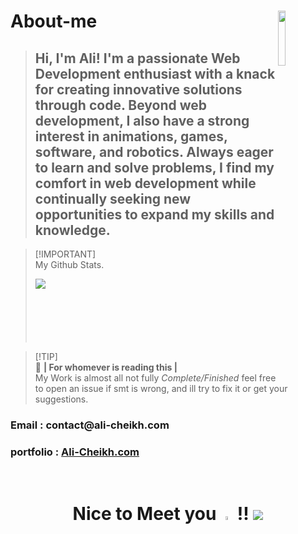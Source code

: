 # About-me <img align="right" src="[https://github.com/Ali-Cheikh/Ali-Cheikh/assets/57839971/64eb45d3-71cb-402f-8278-1a60e66a55c3](https://cdn.discordapp.com/attachments/1109085677305479188/1317092332176412702/wink.png?ex=675d6d52&is=675c1bd2&hm=0bf15622c3d6e40777e1ccd63e01d718d1905ed73be481edf400bfa5ebdd061e&)" width=15%>
> ## Hi, I'm Ali! I'm a passionate Web Development enthusiast with a knack for creating innovative solutions through code. Beyond web development, I also have a strong interest in animations, games, software, and robotics. Always eager to learn and solve problems, I find my comfort in web development while continually seeking new opportunities to expand my skills and knowledge.

> [!IMPORTANT]\
> My Github Stats.
><p><img align='left' src="https://github-readme-stats.vercel.app/api?username=Ali-Cheikh&show_icons=true&theme=dark&locale=en&layout=compact" align="right"></p>
>  
><br><br><br><br><br><br>
>


> [!TIP]\
> 🌟 **| For whomever is reading this |** <br>
> My Work is almost all not fully *Complete/Finished* feel free to open an issue if smt is wrong, and ill try to fix it or get your suggestions.  
<h3 align="">Email : contact@ali-cheikh.com <br> </h3>
<h3 align="">portfolio : <a href="www.ali-cheikh.com">Ali-Cheikh.com</a> <br> </h3>



<br><h1 align="center"> Nice to Meet you <img src="https://github.com/Ali-Cheikh/Ali-Cheikh/assets/57839971/8bfa069e-4c0e-4db5-8cfc-90a938e6a288" width="4%" > !! [![](https://visitcount.itsvg.in/api?id=Ali-Cheikh&label=Profile%20Views&pretty=false)](https://visitcount.itsvg.in) </h1>

